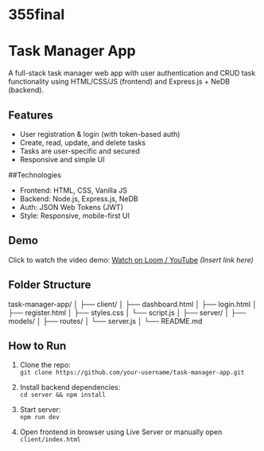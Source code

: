 # 355final
# Task Manager App

A full-stack task manager web app with user authentication and CRUD task functionality using HTML/CSS/JS (frontend) and Express.js + NeDB (backend).

## Features
- User registration & login (with token-based auth)
- Create, read, update, and delete tasks
- Tasks are user-specific and secured
- Responsive and simple UI

##Technologies
- Frontend: HTML, CSS, Vanilla JS
- Backend: Node.js, Express.js, NeDB
- Auth: JSON Web Tokens (JWT)
- Style: Responsive, mobile-first UI

## Demo
Click to watch the video demo:
[Watch on Loom / YouTube](#) *(Insert link here)*

## Folder Structure
task-manager-app/
│
├── client/
│ ├── dashboard.html
│ ├── login.html
│ ├── register.html
│ ├── styles.css
│ └── script.js
│
├── server/
│ ├── models/
│ ├── routes/
│ └── server.js
│
└── README.md

## How to Run
1. Clone the repo:  
   `git clone https://github.com/your-username/task-manager-app.git`

2. Install backend dependencies:  
   `cd server && npm install`

3. Start server:  
   `npm run dev`

4. Open frontend in browser using Live Server or manually open `client/index.html`
